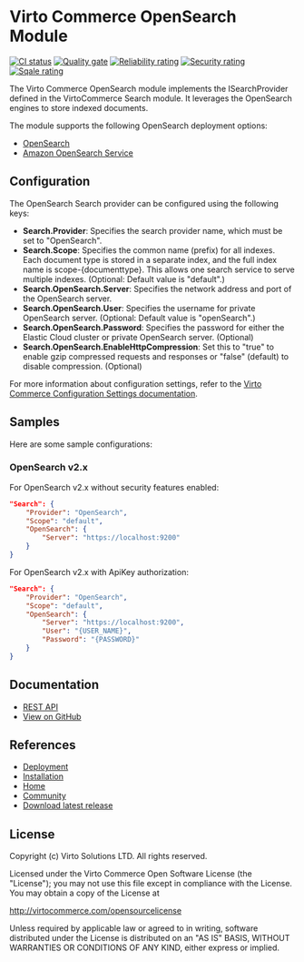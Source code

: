 # Virto Commerce OpenSearch Module

[![CI status](https://github.com/VirtoCommerce/vc-module-open-search/workflows/Module%20CI/badge.svg?branch=dev)](https://github.com/VirtoCommerce/vc-module-open-search/actions?query=workflow%3A"Module+CI") [![Quality gate](https://sonarcloud.io/api/project_badges/measure?project=VirtoCommerce_vc-module-open-search&metric=alert_status&branch=dev)](https://sonarcloud.io/dashboard?id=VirtoCommerce_vc-module-open-search) [![Reliability rating](https://sonarcloud.io/api/project_badges/measure?project=VirtoCommerce_vc-module-open-search&metric=reliability_rating&branch=dev)](https://sonarcloud.io/dashboard?id=VirtoCommerce_vc-module-open-search) [![Security rating](https://sonarcloud.io/api/project_badges/measure?project=VirtoCommerce_vc-module-open-search&metric=security_rating&branch=dev)](https://sonarcloud.io/dashboard?id=VirtoCommerce_vc-module-open-search) [![Sqale rating](https://sonarcloud.io/api/project_badges/measure?project=VirtoCommerce_vc-module-open-search&metric=sqale_rating&branch=dev)](https://sonarcloud.io/dashboard?id=VirtoCommerce_vc-module-open-search)

The Virto Commerce OpenSearch module implements the ISearchProvider defined in the VirtoCommerce Search module. It leverages the OpenSearch engines to store indexed documents.

The module supports the following OpenSearch deployment options:

* [OpenSearch](https://opensearch.org/)
* [Amazon OpenSearch Service](https://aws.amazon.com/opensearch-service/)

## Configuration
The OpenSearch Search provider can be configured using the following keys:

* **Search.Provider**: Specifies the search provider name, which must be set to "OpenSearch".
* **Search.Scope**: Specifies the common name (prefix) for all indexes. Each document type is stored in a separate index, and the full index name is scope-{documenttype}. This allows one search service to serve multiple indexes. (Optional: Default value is "default".)
* **Search.OpenSearch.Server**: Specifies the network address and port of the OpenSearch server.
* **Search.OpenSearch.User**: Specifies the username for private OpenSearch server. (Optional: Default value is "openSearch".)
* **Search.OpenSearch.Password**: Specifies the password for either the Elastic Cloud cluster or private OpenSearch server. (Optional)
* **Search.OpenSearch.EnableHttpCompression**: Set this to "true" to enable gzip compressed requests and responses or "false" (default) to disable compression. (Optional)

For more information about configuration settings, refer to the [Virto Commerce Configuration Settings documentation](https://virtocommerce.com/docs/user-guide/configuration-settings/).

## Samples
Here are some sample configurations:

### OpenSearch v2.x
For OpenSearch v2.x without security features enabled:

```json
"Search": {
    "Provider": "OpenSearch",
    "Scope": "default",
    "OpenSearch": {
        "Server": "https://localhost:9200"
    }
}
```
For OpenSearch v2.x with ApiKey authorization:

```json
"Search": {
    "Provider": "OpenSearch",
    "Scope": "default",
    "OpenSearch": {
        "Server": "https://localhost:9200",
        "User": "{USER_NAME}",
        "Password": "{PASSWORD}"
    }
}
```

## Documentation

* [REST API](https://virtostart-demo-admin.govirto.com/docs/index.html?urls.primaryName=VirtoCommerce.Search)
* [View on GitHub](https://github.com/VirtoCommerce/vc-module-open-search)

## References

* [Deployment](https://docs.virtocommerce.org/platform/developer-guide/Tutorials-and-How-tos/Tutorials/deploy-module-from-source-code/)
* [Installation](https://docs.virtocommerce.org/platform/user-guide/modules-installation/)
* [Home](https://virtocommerce.com)
* [Community](https://www.virtocommerce.org)
* [Download latest release](https://github.com/VirtoCommerce/vc-module-open-search/releases/latest)

## License

Copyright (c) Virto Solutions LTD.  All rights reserved.

Licensed under the Virto Commerce Open Software License (the "License"); you
may not use this file except in compliance with the License. You may
obtain a copy of the License at

http://virtocommerce.com/opensourcelicense

Unless required by applicable law or agreed to in writing, software
distributed under the License is distributed on an "AS IS" BASIS,
WITHOUT WARRANTIES OR CONDITIONS OF ANY KIND, either express or
implied.
